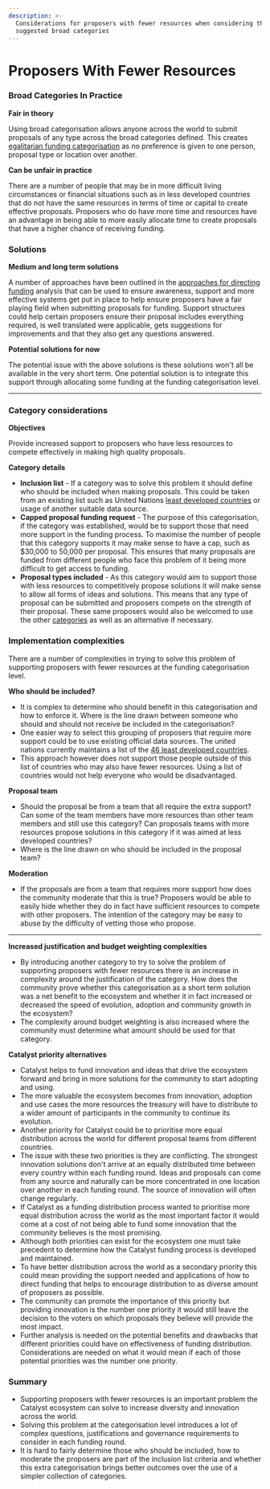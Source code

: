 ```yaml
---
description: >-
  Considerations for proposers with fewer resources when considering the
  suggested broad categories
---
```


# Proposers With Fewer Resources

### Broad Categories In Practice

**Fair in theory**

Using broad categorisation allows anyone across the world to submit proposals of any type across the broad categories defined. This creates [egalitarian funding categorisation](egalitarian-funding-categorisation.md) as no preference is given to one person, proposal type or location over another.



**Can be unfair in practice**

There are a number of people that may be in more difficult living circumstances or financial situations such as in less developed countries that do not have the same resources in terms of time or capital to create effective proposals. Proposers who do have more time and resources have an advantage in being able to more easily allocate time to create proposals that have a higher chance of receiving funding.



### **Solutions**

**Medium and long term solutions**

A number of approaches have been outlined in the [approaches for directing funding](approaches-for-directing-funding.md) analysis that can be used to ensure awareness, support and more effective systems get put in place to help ensure proposers have a fair playing field when submitting proposals for funding. Support structures could help certain proposers ensure their proposal includes everything required, is well translated were applicable, gets suggestions for improvements and that they also get any questions answered.



**Potential solutions for now**

The potential issue with the above solutions is these solutions won't all be available in the very short term. One potential solution is to integrate this support through allocating some funding at the funding categorisation level.

****

### Category considerations

**Objectives**

Provide increased support to proposers who have less resources to compete effectively in making high quality proposals.&#x20;



**Category details**

* **Inclusion list** - If a category was to solve this problem it should define who should be included when making proposals. This could be taken from an existing list such as United Nations [least developed countries](https://unctad.org/topic/least-developed-countries/list) or usage of another suitable data source.
* **Capped proposal funding request** - The purpose of this categorisation, if the category was established, would be to support those that need more support in the funding process. To maximise the number of people that this category supports it may make sense to have a cap, such as $30,000 to 50,000 per proposal. This ensures that many proposals are funded from different people who face this problem of it being more difficult to get access to funding.
* **Proposal types included** - As this category would aim to support those with less resources to competitively propose solutions it will make sense to allow all forms of ideas and solutions. This means that any type of proposal can be submitted and proposers compete on the strength of their proposal. These same proposers would also be welcomed to use the other [categories](../funding-categories/categories/) as well as an alternative if necessary.



### **Implementation complexities**

There are a number of complexities in trying to solve this problem of supporting proposers with fewer resources at the funding categorisation level.



**Who should be included?**

* It is complex to determine who should benefit in this categorisation and how to enforce it. Where is the line drawn between someone who should and should not receive be included in the categorisation?
* One easier way to select this grouping of proposers that require more support could be to use existing official data sources. The united nations currently maintains a list of the [46 least developed countries](https://unctad.org/topic/least-developed-countries/list).&#x20;
* This approach however does not support those people outside of this list of countries who may also have fewer resources. Using a list of countries would not help everyone who would be disadvantaged.



**Proposal team**

* Should the proposal be from a team that all require the extra support? Can some of the team members have more resources than other team members and still use this category? Can proposals teams with more resources propose solutions in this category if it was aimed at less developed countries?
* Where is the line drawn on who should be included in the proposal team?



**Moderation**

* If the proposals are from a team that requires more support how does the community moderate that this is true? Proposers would be able to easily hide whether they do in fact have sufficient resources to compete with other proposers. The intention of the category may be easy to abuse by the difficulty of vetting those who propose.

****

**Increased justification and budget weighting complexities**

* By introducing another category to try to solve the problem of supporting proposers with fewer resources there is an increase in complexity around the justification of the category. How does the community prove whether this categorisation as a short term solution was a net benefit to the ecosystem and whether it in fact increased or decreased the speed of evolution, adoption and community growth in the ecosystem?
* The complexity around budget weighting is also increased where the community must determine what amount should be used for that category.



**Catalyst priority alternatives**

* Catalyst helps to fund innovation and ideas that drive the ecosystem forward and bring in more solutions for the community to start adopting and using.
* The more valuable the ecosystem becomes from innovation, adoption and use cases the more resources the treasury will have to distribute to a wider amount of participants in the community to continue its evolution.
* Another priority for Catalyst could be to prioritise more equal distribution across the world for different proposal teams from different countries.
* The issue with these two priorities is they are conflicting. The strongest innovation solutions don't arrive at an equally distributed time between every country within each funding round. Ideas and proposals can come from any source and naturally can be more concentrated in one location over another in each funding round. The source of innovation will often change regularly.
* If Catalyst as a funding distribution process wanted to prioritise more equal distribution across the world as the most important factor it would come at a cost of not being able to fund some innovation that the community believes is the most promising.&#x20;
* Although both priorities can exist for the ecosystem one must take precedent to determine how the Catalyst funding process is developed and maintained.
* To have better distribution across the world as a secondary priority this could mean providing the support needed and applications of how to direct funding that helps to encourage distribution to as diverse amount of proposers as possible.&#x20;
* The community can promote the importance of this priority but providing innovation is the number one priority it would still leave the decision to the voters on which proposals they believe will provide the most impact.
* Further analysis is needed on the potential benefits and drawbacks that different priorities could have on effectiveness of funding distribution. Considerations are needed on what it would mean if each of those potential priorities was the number one priority.



### Summary

* Supporting proposers with fewer resources is an important problem the Catalyst ecosystem can solve to increase diversity and innovation across the world.
* Solving this problem at the categorisation level introduces a lot of complex questions, justifications and governance requirements to consider in each funding round.
* It is hard to fairly determine those who should be included, how to moderate the proposers are part of the inclusion list criteria and whether this extra categorisation brings better outcomes over the use of a simpler collection of categories.&#x20;
